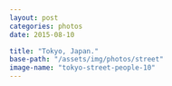 ```yaml
---
layout: post
categories: photos
date: 2015-08-10

title: "Tokyo, Japan."
base-path: "/assets/img/photos/street"
image-name: "tokyo-street-people-10"
---
```

